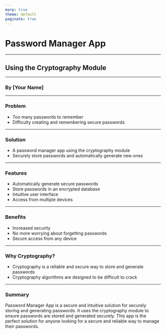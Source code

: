 ```yaml
---
marp: true
theme: default
paginate: true
---
```

# Password Manager App 
---
## Using the Cryptography Module
---
### By [Your Name]

---
### Problem

- Too many passwords to remember
- Difficulty creating and remembering secure passwords

---
### Solution

- A password manager app using the cryptography module 
- Securely store passwords and automatically generate new ones

---
### Features

- Automatically generate secure passwords 
- Store passwords in an encrypted database 
- Intuitive user interface
- Access from multiple devices

---
### Benefits

- Increased security 
- No more worrying about forgetting passwords
- Secure access from any device 

---
### Why Cryptography? 

- Cryptography is a reliable and secure way to store and generate passwords 
- Cryptography algorithms are designed to be difficult to crack 

---
### Summary 

Password Manager App is a secure and intuitive solution for securely storing and generating passwords. It uses the cryptography module to ensure passwords are stored and generated securely. This app is the perfect solution for anyone looking for a secure and reliable way to manage their passwords.
  
